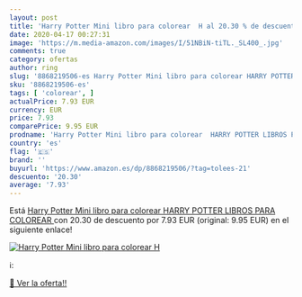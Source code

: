 ```yaml
---
layout: post
title: 'Harry Potter Mini libro para colorear  H al 20.30 % de descuento'
date: 2020-04-17 00:27:31
image: 'https://m.media-amazon.com/images/I/51NBiN-tiTL._SL400_.jpg'
comments: true
category: ofertas
author: ring
slug: '8868219506-es Harry Potter Mini libro para colorear HARRY POTTER LIBROS...'
sku: '8868219506-es'
tags: [ 'colorear', ]
actualPrice: 7.93 EUR
currency: EUR
price: 7.93
comparePrice: 9.95 EUR
prodname: 'Harry Potter Mini libro para colorear  HARRY POTTER LIBROS PARA COLOREAR '
country: 'es'
flag: '🇪🇸'
brand: ''
buyurl: 'https://www.amazon.es/dp/8868219506/?tag=tolees-21'
descuento: '20.30'
average: '7.93'
---
```


Está [Harry Potter Mini libro para colorear  HARRY POTTER LIBROS PARA COLOREAR ](https://www.amazon.es/dp/8868219506/?tag=tolees-21) con 20.30 de descuento por 7.93 EUR (original: 9.95 EUR) en el siguiente enlace!

[![Harry Potter Mini libro para colorear  H](https://m.media-amazon.com/images/I/51NBiN-tiTL._SL400_.jpg)](https://www.amazon.es/dp/8868219506/?tag=tolees-21)

ℹ️:


[🛒 Ver la oferta!!](https://www.amazon.es/dp/8868219506/?tag=tolees-21)

